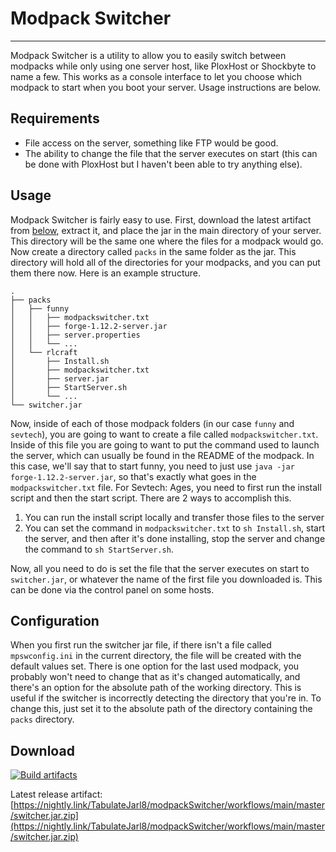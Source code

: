 # Modpack Switcher

----

Modpack Switcher is a utility to allow you to easily switch between modpacks while only using one server host, like PloxHost or Shockbyte to name a few. This works as a console interface to let you choose which modpack to start when you boot your server. Usage instructions are below.

## Requirements
 - File access on the server, something like FTP would be good.
 - The ability to change the file that the server executes on start (this can be done with PloxHost but I haven't been able to try anything else).

## Usage
Modpack Switcher is fairly easy to use. First, download the latest artifact from [below](#artifactDownload), extract it, and place the jar in the main directory of your server. This directory will be the same one where the files for a modpack would go. Now create a directory called `packs` in the same folder as the jar. This directory will hold all of the directories for your modpacks, and you can put them there now. Here is an example structure.

```
.
├── packs
│   ├── funny
│   │   ├── modpackswitcher.txt
│   │   ├── forge-1.12.2-server.jar
│   │   ├── server.properties
│   │   └── ...
│   └── rlcraft
│       ├── Install.sh
│       ├── modpackswitcher.txt
│       ├── server.jar
│       ├── StartServer.sh
│       └── ...
└── switcher.jar
```

Now, inside of each of those modpack folders (in our case `funny` and `sevtech`), you are going to want to create a file called `modpackswitcher.txt`. Inside of this file you are going to want to put the command used to launch the server, which can usually be found in the README of the modpack. In this case, we'll say that to start funny, you need to just use `java -jar forge-1.12.2-server.jar`, so that's exactly what goes in the `modpackswitcher.txt` file. For Sevtech: Ages, you need to first run the install script and then the start script. There are 2 ways to accomplish this.
1. You can run the install script locally and transfer those files to the server
2. You can set the command in `modpackswitcher.txt` to `sh Install.sh`, start the server, and then after it's done installing, stop the server and change the command to `sh StartServer.sh`.

Now, all you need to do is set the file that the server executes on start to `switcher.jar`, or whatever the name of the first file you downloaded is. This can be done via the control panel on some hosts.

## Configuration
When you first run the switcher jar file, if there isn't a file called `mpswconfig.ini` in the current directory, the file will be created with the default values set. There is one option for the last used modpack, you probably won't need to change that as it's changed automatically, and there's an option for the absolute path of the working directory. This is useful if the switcher is incorrectly detecting the directory that you're in. To change this, just set it to the absolute path of the directory containing the `packs` directory.

## Download

<a name="artifactDownload"></a>
[![Build artifacts](https://github.com/TabulateJarl8/modpackSwitcher/actions/workflows/main.yml/badge.svg)](https://github.com/TabulateJarl8/modpackSwitcher/actions/workflows/main.yml)

Latest release artifact: [https://nightly.link/TabulateJarl8/modpackSwitcher/workflows/main/master/switcher.jar.zip](https://nightly.link/TabulateJarl8/modpackSwitcher/workflows/main/master/switcher.jar.zip)
